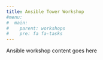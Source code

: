 ```yaml
---
title: Ansible Tower Workshop
#menu:
#  main:
#    parent: workshops
#    pre: fa fa-tasks
---
```


Ansible workshop content goes here
